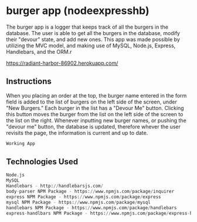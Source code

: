 # burger app (nodeexpresshb)

The burger app is a logger that keeps track of all the burgers in the database. The user is able to get all the burgers in the database, modify their "devour" state, and add new ones. This app was made possible by utilizing the MVC model, and making use of MySQL, Node.js, Express, Handlebars, and the ORM.r

https://radiant-harbor-86902.herokuapp.com/

## Instructions

When you placing an order at the top, the burger name entered in the form field is added to the list of burgers on the left side of the screen, under "New Burgers." Each burger in the list has a "Devour Me" button. Clicking this button moves the burger from the list on the left side of the screen to the list on the right. Whenever inputting new burger names, or pushing the "devour me" button, the database is updated, therefore whever the user revisits the page, the information is current and up to date.
```bash
Working App


```

## Technologies Used

```python
Node.js
MySQL
Handlebars - http://handlebarsjs.com/
body-parser NPM Package - https://www.npmjs.com/package/inquirer
express NPM Package - https://www.npmjs.com/package/express
mysql NPM Package - https://www.npmjs.com/package/mysql
handlebars NPM Package - https://www.npmjs.com/package/handlebars
express-handlbars NPM Package - https://www.npmjs.com/package/express-handlebars

